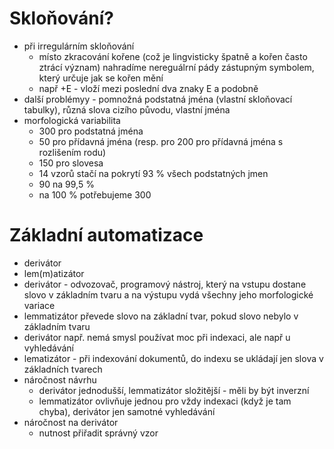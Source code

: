 # Skloňování?
* při irregulárním skloňování
    * místo zkracování kořene (což je lingvisticky špatně a kořen často ztrácí význam) nahradíme nereguálrní pády zástupným symbolem,  který určuje jak se kořen mění
    * např +E - vloží mezi poslední dva znaky E a podobně
* další problémyy - pomnožná podstatná jména (vlastní skloňovací tabulky), různá slova cizího původu, vlastní jména
* morfologická variabilita 
    * 300 pro podstatná jména
    * 50 pro přídavná jména (resp. pro 200 pro přídavná jména s rozlišením rodu)
    * 150 pro slovesa
    * 14 vzorů stačí na pokrytí 93 % všech podstatných jmen
    * 90 na 99,5 %
    * na 100 % potřebujeme 300

# Základní automatizace
* derivátor
* lem(m)atizátor
* derivátor - odvozovač, programový nástroj, který na vstupu dostane slovo v základním tvaru a na výstupu vydá všechny jeho morfologické variace
* lemmatizátor převede slovo na základní tvar, pokud slovo nebylo v základním tvaru
* derivátor např. nemá smysl používat moc při indexaci, ale např u vyhledávání
* lematizátor - při indexování dokumentů, do indexu se ukládají jen slova v základních tvarech
* náročnost návrhu
    * derivátor jednodušší, lemmatizátor složitější - měli by být inverzní
    * lemmatizátor ovlivňuje jednou pro vždy indexaci (když je tam chyba), derivátor jen samotné vyhledávání
* náročnost na derivátor
    * nutnost přiřadit správný vzor